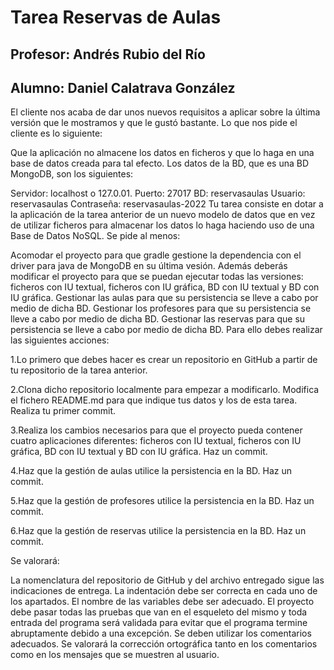 # Tarea Reservas de Aulas
## Profesor: Andrés Rubio del Río
## Alumno: Daniel Calatrava González

El cliente nos acaba de dar unos nuevos requisitos a aplicar sobre la última versión que le mostramos y que le gustó bastante. Lo que nos pide el cliente es lo siguiente:

Que la aplicación no almacene los datos en ficheros y que lo haga en una base de datos creada para tal efecto.
Los datos de la BD, que es una BD MongoDB, son los siguientes:

Servidor: localhost o 127.0.01.
Puerto: 27017
BD: reservasaulas
Usuario: reservasaulas
Contraseña: reservasaulas-2022
Tu tarea consiste en dotar a la aplicación de la tarea anterior de un nuevo modelo de datos que en vez de utilizar ficheros para almacenar los datos lo haga haciendo uso de una Base de Datos NoSQL. Se pide al menos:

Acomodar el proyecto para que gradle gestione la dependencia con el driver para java de MongoDB en su última vesión. Además deberás modificar el proyecto para que se puedan ejecutar todas las versiones: ficheros con IU textual, ficheros con IU gráfica, BD con IU textual y BD con IU gráfica.
Gestionar las aulas para que su persistencia se lleve a cabo por medio de dicha BD.
Gestionar los profesores para que su persistencia se lleve a cabo por medio de dicha BD.
Gestionar las reservas para que su persistencia se lleve a cabo por medio de dicha BD.
Para ello debes realizar las siguientes acciones:

1.Lo primero que debes hacer es crear un repositorio  en GitHub a partir de tu repositorio de la tarea anterior.

2.Clona dicho repositorio localmente para empezar a modificarlo. Modifica el fichero README.md para que indique tus datos y los de esta tarea. Realiza tu primer commit.

3.Realiza los cambios necesarios para que el proyecto pueda contener cuatro aplicaciones diferentes: ficheros con IU textual, ficheros con IU gráfica, BD con IU textual y BD con IU gráfica. Haz un commit.

4.Haz que la gestión de aulas utilice la persistencia en la BD. Haz un commit.

5.Haz que la gestión de profesores utilice la persistencia en la BD. Haz un commit.

6.Haz que la gestión de reservas utilice la persistencia en la BD. Haz un commit.

Se valorará:

La nomenclatura del repositorio de GitHub y del archivo entregado sigue las indicaciones de entrega.
La indentación debe ser correcta en cada uno de los apartados.
El nombre de las variables debe ser adecuado.
El proyecto debe pasar todas las pruebas que van en el esqueleto del mismo y toda entrada del programa será validada para evitar que el programa termine abruptamente debido a una excepción.
Se deben utilizar los comentarios adecuados.
Se valorará la corrección ortográfica tanto en los comentarios como en los mensajes que se muestren al usuario.